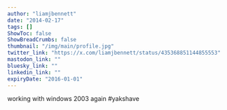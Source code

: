 ```yaml
---
author: "liamjbennett"
date: "2014-02-17"
tags: []
ShowToc: false
ShowBreadCrumbs: false
thumbnail: "/img/main/profile.jpg"
twitter_link: "https://x.com/liamjbennett/status/435368851144855553"
mastodon_link: ""
bluesky_link: ""
linkedin_link: ""
expiryDate: "2016-01-01"
---
```


working with windows 2003 again #yakshave

